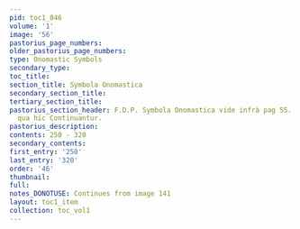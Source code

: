 ```yaml
---
pid: toc1_046
volume: '1'
image: '56'
pastorius_page_numbers: 
older_pastorius_page_numbers: 
type: Onomastic Symbols
secondary_type: 
toc_title: 
section_title: Symbola Onomastica
secondary_section_title: 
tertiary_section_title: 
pastorius_section_header: F.D.P. Symbola Onomastica vide infrà pag 55. 66. 67 ./.
  qua hic Continuantur.
pastorius_description: 
contents: 250 - 320
secondary_contents: 
first_entry: '250'
last_entry: '320'
order: '46'
thumbnail: 
full: 
notes_DONOTUSE: Continues from image 141
layout: toc1_item
collection: toc_vol1
---
```

